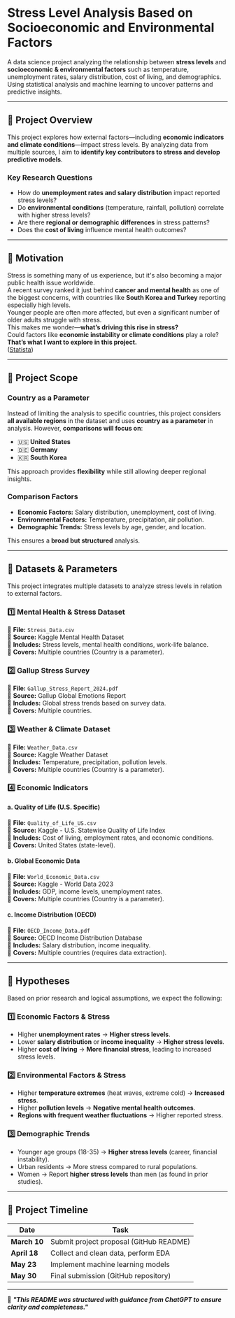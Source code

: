 # **Stress Level Analysis Based on Socioeconomic and Environmental Factors**

A data science project analyzing the relationship between **stress levels** and **socioeconomic & environmental factors** such as temperature, unemployment rates, salary distribution, cost of living, and demographics. Using statistical analysis and machine learning to uncover patterns and predictive insights.

---

## **📌 Project Overview**
This project explores how external factors—including **economic indicators and climate conditions**—impact stress levels. By analyzing data from multiple sources, I aim to **identify key contributors to stress and develop predictive models**.

### **Key Research Questions**
- How do **unemployment rates and salary distribution** impact reported stress levels?
- Do **environmental conditions** (temperature, rainfall, pollution) correlate with higher stress levels?
- Are there **regional or demographic differences** in stress patterns?
- Does the **cost of living** influence mental health outcomes?

---

## **📌 Motivation**
Stress is something many of us experience, but it's also becoming a major public health issue worldwide.  
A recent survey ranked it just behind **cancer and mental health** as one of the biggest concerns, with countries like **South Korea and Turkey** reporting especially high levels.  
Younger people are often more affected, but even a significant number of older adults struggle with stress.  
This makes me wonder—**what’s driving this rise in stress?**  
Could factors like **economic instability or climate conditions** play a role?  
**That’s what I want to explore in this project.**  
([Statista](https://www.statista.com/statistics/1057961/the-most-stressed-out-populations-worldwide/?utm_source=chatgpt.com))

---

## **📌 Project Scope**
### **Country as a Parameter**
Instead of limiting the analysis to specific countries, this project considers **all available regions** in the dataset and uses **country as a parameter** in analysis. However, **comparisons will focus on**:
- 🇺🇸 **United States**
- 🇩🇪 **Germany**
- 🇰🇷 **South Korea**

This approach provides **flexibility** while still allowing deeper regional insights.

### **Comparison Factors**
- **Economic Factors:** Salary distribution, unemployment, cost of living.
- **Environmental Factors:** Temperature, precipitation, air pollution.
- **Demographic Trends:** Stress levels by age, gender, and location.

This ensures a **broad but structured** analysis.

---

## **📌 Datasets & Parameters**
This project integrates multiple datasets to analyze stress levels in relation to external factors.

### **1️⃣ Mental Health & Stress Dataset**
📂 **File:** `Stress_Data.csv`  
📌 **Source:** Kaggle Mental Health Dataset  
📌 **Includes:** Stress levels, mental health conditions, work-life balance.  
📌 **Covers:** Multiple countries (Country is a parameter).  

### **2️⃣ Gallup Stress Survey**
📂 **File:** `Gallup_Stress_Report_2024.pdf`  
📌 **Source:** Gallup Global Emotions Report  
📌 **Includes:** Global stress trends based on survey data.  
📌 **Covers:** Multiple countries.  

### **3️⃣ Weather & Climate Dataset**
📂 **File:** `Weather_Data.csv`  
📌 **Source:** Kaggle Weather Dataset  
📌 **Includes:** Temperature, precipitation, pollution levels.  
📌 **Covers:** Multiple countries (Country is a parameter).  

### **4️⃣ Economic Indicators**
#### **a. Quality of Life (U.S. Specific)**
📂 **File:** `Quality_of_Life_US.csv`  
📌 **Source:** Kaggle - U.S. Statewise Quality of Life Index  
📌 **Includes:** Cost of living, employment rates, and economic conditions.  
📌 **Covers:** United States (state-level).  

#### **b. Global Economic Data**
📂 **File:** `World_Economic_Data.csv`  
📌 **Source:** Kaggle - World Data 2023  
📌 **Includes:** GDP, income levels, unemployment rates.  
📌 **Covers:** Multiple countries (Country is a parameter).  

#### **c. Income Distribution (OECD)**
📂 **File:** `OECD_Income_Data.pdf`  
📌 **Source:** OECD Income Distribution Database  
📌 **Includes:** Salary distribution, income inequality.  
📌 **Covers:** Multiple countries (requires data extraction).  

---

## **📌 Hypotheses**
Based on prior research and logical assumptions, we expect the following:

### **1️⃣ Economic Factors & Stress**
- Higher **unemployment rates** → **Higher stress levels**.
- Lower **salary distribution** or **income inequality** → **Higher stress levels**.
- Higher **cost of living** → **More financial stress**, leading to increased stress levels.

### **2️⃣ Environmental Factors & Stress**
- Higher **temperature extremes** (heat waves, extreme cold) → **Increased stress**.
- Higher **pollution levels** → **Negative mental health outcomes**.
- **Regions with frequent weather fluctuations** → Higher reported stress.

### **3️⃣ Demographic Trends**
- Younger age groups (18-35) → **Higher stress levels** (career, financial instability).
- Urban residents → More stress compared to rural populations.
- Women → Report **higher stress levels** than men (as found in prior studies).

---

## **📌 Project Timeline**
| Date | Task |
|------|------|
| **March 10** | Submit project proposal (GitHub README) |
| **April 18** | Collect and clean data, perform EDA |
| **May 23** | Implement machine learning models |
| **May 30** | Final submission (GitHub repository) |

---

📌 **_"This README was structured with guidance from ChatGPT to ensure clarity and completeness."_**
